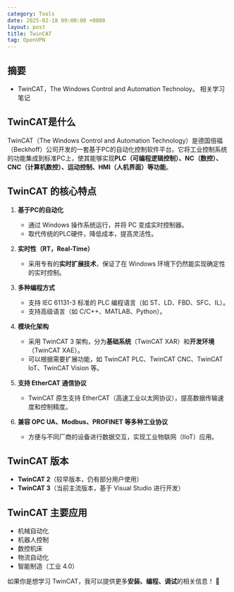 ```yaml
---
category: Tools
date: 2025-02-18 09:00:00 +0800
layout: post
title: TwinCAT
tag: OpenVPN
---
```

## 摘要

+ TwinCAT，The Windows Control and Automation Technoloy。 相关学习笔记

<!--more-->

## TwinCAT是什么

TwinCAT（The Windows Control and Automation Technology）是德国倍福（Beckhoff）公司开发的一套基于PC的自动化控制软件平台。它将工业控制系统的功能集成到标准PC上，使其能够实现**PLC（可编程逻辑控制）、NC（数控）、CNC（计算机数控）、运动控制、HMI（人机界面）等功能**。

## **TwinCAT 的核心特点**
1. **基于PC的自动化**  
   - 通过 Windows 操作系统运行，并将 PC 变成实时控制器。
   - 取代传统的PLC硬件，降低成本，提高灵活性。
  
2. **实时性（RT，Real-Time）**  
   - 采用专有的**实时扩展技术**，保证了在 Windows 环境下仍然能实现确定性的实时控制。
  
3. **多种编程方式**  
   - 支持 IEC 61131-3 标准的 PLC 编程语言（如 ST、LD、FBD、SFC、IL）。
   - 支持高级语言（如 C/C++、MATLAB、Python）。
  
4. **模块化架构**  
   - 采用 TwinCAT 3 架构，分为**基础系统**（TwinCAT XAR）和**开发环境**（TwinCAT XAE）。
   - 可以根据需要扩展功能，如 TwinCAT PLC、TwinCAT CNC、TwinCAT IoT、TwinCAT Vision 等。

5. **支持 EtherCAT 通信协议**  
   - TwinCAT 原生支持 EtherCAT（高速工业以太网协议），提高数据传输速度和控制精度。
  
6. **兼容 OPC UA、Modbus、PROFINET 等多种工业协议**  
   - 方便与不同厂商的设备进行数据交互，实现工业物联网（IIoT）应用。

## **TwinCAT 版本**
- **TwinCAT 2**（较早版本，仍有部分用户使用）
- **TwinCAT 3**（当前主流版本，基于 Visual Studio 进行开发）

## **TwinCAT 主要应用**
- 机械自动化
- 机器人控制
- 数控机床
- 物流自动化
- 智能制造（工业 4.0）

如果你是想学习 TwinCAT，我可以提供更多**安装、编程、调试**的相关信息！ 🚀
